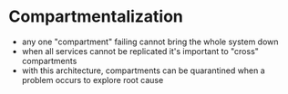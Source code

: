 # Compartmentalization
- any one "compartment" failing cannot bring the whole system down
- when all services cannot be replicated it's important to "cross" compartments
- with this architecture, compartments can be quarantined when a problem occurs to explore root cause